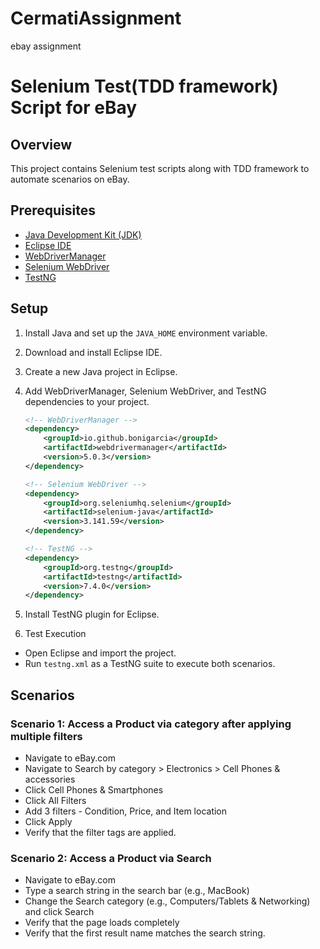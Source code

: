# CermatiAssignment
ebay assignment
# Selenium Test(TDD framework) Script for eBay

## Overview
This project contains Selenium test scripts along with TDD framework to automate scenarios on eBay.

## Prerequisites
- [Java Development Kit (JDK)](https://www.oracle.com/java/technologies/javase-downloads.html)
- [Eclipse IDE](https://www.eclipse.org/downloads/)
- [WebDriverManager](https://github.com/bonigarcia/webdrivermanager)
- [Selenium WebDriver](https://www.selenium.dev/downloads/)
- [TestNG](https://testng.org/doc/download.html)

## Setup
1. Install Java and set up the `JAVA_HOME` environment variable.
2. Download and install Eclipse IDE.
3. Create a new Java project in Eclipse.
4. Add WebDriverManager, Selenium WebDriver, and TestNG dependencies to your project.

    ```xml
    <!-- WebDriverManager -->
    <dependency>
        <groupId>io.github.bonigarcia</groupId>
        <artifactId>webdrivermanager</artifactId>
        <version>5.0.3</version>
    </dependency>

    <!-- Selenium WebDriver -->
    <dependency>
        <groupId>org.seleniumhq.selenium</groupId>
        <artifactId>selenium-java</artifactId>
        <version>3.141.59</version>
    </dependency>

    <!-- TestNG -->
    <dependency>
        <groupId>org.testng</groupId>
        <artifactId>testng</artifactId>
        <version>7.4.0</version>
    </dependency>
    ```

5. Install TestNG plugin for Eclipse.

6. Test Execution
* Open Eclipse and import the project.
* Run `testng.xml` as a TestNG suite to execute both scenarios.

## Scenarios
### Scenario 1: Access a Product via category after applying multiple filters
- Navigate to eBay.com
- Navigate to Search by category > Electronics > Cell Phones & accessories
- Click Cell Phones & Smartphones
- Click All Filters
- Add 3 filters - Condition, Price, and Item location
- Click Apply
- Verify that the filter tags are applied.

### Scenario 2: Access a Product via Search
- Navigate to eBay.com
- Type a search string in the search bar (e.g., MacBook)
- Change the Search category (e.g., Computers/Tablets & Networking) and click Search
- Verify that the page loads completely
- Verify that the first result name matches the search string.
